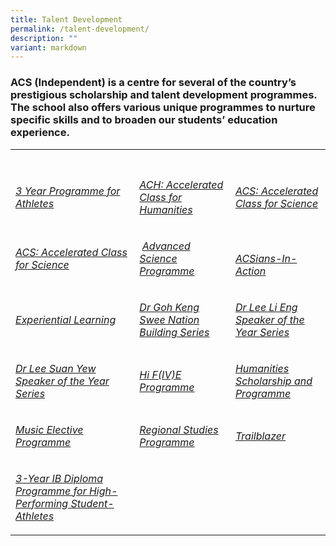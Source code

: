 ```yaml
---
title: Talent Development
permalink: /talent-development/
description: ""
variant: markdown
---
```

<h3>ACS (Independent) is a centre for several of the country’s prestigious scholarship and talent development programmes. The school also offers various unique programmes to nurture specific skills and to broaden our students’ education experience.</h3>
<table><colgroup> <col> <col> <col> </colgroup>
<tbody>
<tr>
<th rowspan="1" colspan="1">&nbsp;</th>
<th rowspan="1" colspan="1">&nbsp;</th>
<th rowspan="1" colspan="1">&nbsp;</th>
</tr>
<tr>
<td rowspan="1" colspan="1">
<p><em><a rel="noopener noreferrer nofollow" target="_blank" href="/talent-development/y3-ib-programme-for-athletes/y3ibathletes/">3 Year Programme for Athletes</a></em></p>
</td>
<td rowspan="1" colspan="1">
<p><em><a rel="noopener noreferrer nofollow" target="_blank" href="/talent-development/accelerated-class-for-humanities-ach/">ACH: Accelerated Class for Humanities</a></em></p>
</td>
<td rowspan="1" colspan="1">
<p><em><a rel="noopener noreferrer nofollow" target="_blank" href="/talent-development/acs-accelerated-class-for-science/">ACS: Accelerated Class for Science</a></em></p>
</td>
</tr>
<tr>
<td>
<p><em><a rel="noopener noreferrer nofollow" target="_blank" href="/talent-development/acs-accelerated-class-for-science/">ACS: Accelerated Class for Science</a></em></p>
</td>
<td>&nbsp;<em><a rel="noopener noreferrer nofollow" target="_blank" href="/talent-development/advanced-science-programmes/">Advanced Science Programme</a></em></td>
<td>&nbsp;
<p><em><a rel="noopener noreferrer nofollow" target="_blank" href="/talent-development/acsians-in-action/">ACSians-In-Action</a></em></p>
</td>
</tr>
<tr>
<td rowspan="1" colspan="1">
<p><em><a rel="noopener noreferrer nofollow" target="_blank" href="/talent-development/experiential-learning/">Experiential Learning</a></em></p>
</td>
<td rowspan="1" colspan="1">
<p><em><a rel="noopener noreferrer nofollow" target="_blank" href="/talent-development/dr-goh-keng-swee-nation-building-series/">Dr Goh Keng Swee Nation Building Series</a></em></p>
</td>
<td rowspan="1" colspan="1">
<p><em><a rel="noopener noreferrer nofollow" target="_blank" href="/talent-development/dr-lee-li-eng-speaker-of-the-year-award/">Dr Lee Li Eng Speaker of the Year Series</a></em></p>
</td>
</tr>
<tr>
<td rowspan="1" colspan="1"><em><a rel="noopener noreferrer nofollow" target="_blank" href="/talent-development/dr-lee-suan-yew-speaker-of-the-year-award/">Dr Lee Suan Yew Speaker of the Year Series</a></em></td>
<td rowspan="1" colspan="1"><em><a rel="noopener noreferrer nofollow" target="_blank" href="/events/hi-five-programme/">Hi F(IV)E Programme</a></em></td>
<td rowspan="1" colspan="1">
<p><em><a rel="noopener noreferrer nofollow" target="_blank" href="/talent-development/humanities-scholarship-programme/">Humanities Scholarship and Programme</a></em></p>
</td>
</tr>
<tr>
<td rowspan="1" colspan="1">
<p><em><a rel="noopener noreferrer nofollow" target="_blank" href="/talent-development/td-mep/">Music Elective Programme</a></em></p>
</td>
<td rowspan="1" colspan="1">
<p><em><a rel="noopener noreferrer nofollow" target="_blank" href="/talent-development/regional-studies-programme/">Regional Studies Programme</a></em></p>
</td>
<td rowspan="1" colspan="1">
<p><em><a rel="noopener noreferrer nofollow" target="_blank" href="/talent-development/trailblazer/">Trailblazer</a></em></p>
</td>
</tr>
<tr>
<td rowspan="1" colspan="1">
<p><em><a rel="noopener noreferrer nofollow" target="_blank" href="/talent-development/y3-ib-programme-for-athletes/y3ibathletes/">3-Year IB Diploma Programme for High-Performing Student-Athletes</a></em></p>
</td>
<td rowspan="1" colspan="1">&nbsp;</td>
<td rowspan="1" colspan="1">&nbsp;</td>
</tr>
</tbody>
</table>
<p>&nbsp;</p>
